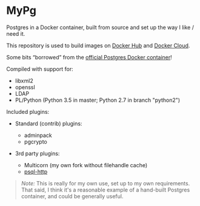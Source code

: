 MyPg
====

Postgres in a Docker container, built from source and set up the way I like / need it.

This repository is used to build images on [Docker Hub](https://hub.docker.com/r/visagie/mypg/)
and [Docker Cloud](https://cloud.docker.com/swarm/visagie/repository/docker/visagie/mypg/general).

Some bits “borrowed” from the
[official Postgres Docker container](https://hub.docker.com/_/postgres/)!

Compiled with support for:

* libxml2
* openssl
* LDAP
* PL/Python (Python 3.5 in master; Python 2.7 in branch "python2")

Included plugins:

* Standard (contrib) plugins:
    - adminpack
    - pgcrypto

* 3rd party plugins:
    - Multicorn (my own fork without filehandle cache)
    - [psql-http](https://github.com/pramsey/pgsql-http)

> *Note:*  This is really for my own use, set up to my own requirements.  That said,
  I think it's a reasonable example of a hand-built Postgres container, and could be
  generally useful.
